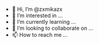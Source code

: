 - 👋 Hi, I’m @zxmikazx
- 👀 I’m interested in ...
- 🌱 I’m currently learning ...
- 💞️ I’m looking to collaborate on ...
- 📫 How to reach me ...

<!---
zxmikazx/zxmikazx is a ✨ special ✨ repository because its `README.md` (this file) appears on your GitHub profile.
You can click the Preview link to take a look at your changes.
--->
